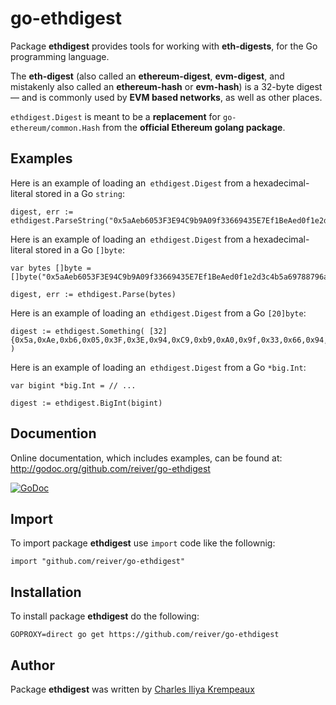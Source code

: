 # go-ethdigest

Package **ethdigest** provides tools for working with **eth-digests**, for the Go programming language.

The **eth-digest** (also called an **ethereum-digest**, **evm-digest**, and  mistakenly also called an **ethereum-hash** or **evm-hash**) is a 32-byte digest — and is commonly used by **EVM based networks**, as well as other places.

`ethdigest.Digest` is meant to be a **replacement** for `go-ethereum/common.Hash` from the **official Ethereum golang package**.

## Examples

Here is an example of loading an` ethdigest.Digest` from a hexadecimal-literal stored in a Go `string`:

```golang
digest, err := ethdigest.ParseString("0x5aAeb6053F3E94C9b9A09f33669435E7Ef1BeAed0f1e2d3c4b5a69788796a5b4")
```

Here is an example of loading an` ethdigest.Digest` from a hexadecimal-literal stored in a Go `[]byte`:

```golang
var bytes []byte = []byte("0x5aAeb6053F3E94C9b9A09f33669435E7Ef1BeAed0f1e2d3c4b5a69788796a5b4")

digest, err := ethdigest.Parse(bytes)
```

Here is an example of loading an` ethdigest.Digest` from a Go `[20]byte`:

```golang
digest := ethdigest.Something( [32]{0x5a,0xAe,0xb6,0x05,0x3F,0x3E,0x94,0xC9,0xb9,0xA0,0x9f,0x33,0x66,0x94,0x35,0xE7,0xEf,0x1B,0xeA,0xed,0x0f,0x1e,0x2d,0x3c,0x4b,0x5a,0x69,0x78,0x87,0x96,0xa5,0xb4} )
```

Here is an example of loading an` ethdigest.Digest` from a Go `*big.Int`:

```golang
var bigint *big.Int = // ...

digest := ethdigest.BigInt(bigint)
```

## Documention

Online documentation, which includes examples, can be found at: http://godoc.org/github.com/reiver/go-ethdigest

[![GoDoc](https://godoc.org/github.com/reiver/go-ethdigest?status.svg)](https://godoc.org/github.com/reiver/go-ethdigest)

## Import

To import package **ethdigest** use `import` code like the follownig:
```
import "github.com/reiver/go-ethdigest"
```

## Installation

To install package **ethdigest** do the following:
```
GOPROXY=direct go get https://github.com/reiver/go-ethdigest
```

## Author

Package **ethdigest** was written by [Charles Iliya Krempeaux](http://reiver.link)
